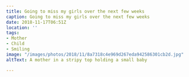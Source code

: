 ```yaml
---
title: Going to miss my girls over the next few weeks
caption: Going to miss my girls over the next few weeks
date: 2018-11-17T06:51Z
location: ''
tags:
- Mother
- Child
- Smiling
image: "/images/photos/2018/11/8a7318c4e969d267eda942586301cb2d.jpg"
altText: A mother in a stripy top holding a small baby

---
```

